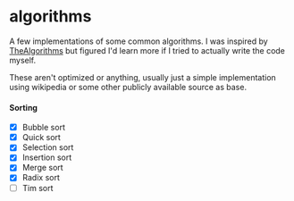 # algorithms

A few implementations of some common algorithms. I was inspired by [TheAlgorithms](https://github.com/TheAlgorithms) but figured I'd learn more if I tried to actually write the code myself.

These aren't optimized or anything, usually just a simple implementation using wikipedia or some other publicly available source as base.  

#### Sorting

- [x] Bubble sort
- [x] Quick sort
- [x] Selection sort
- [x] Insertion sort
- [x] Merge sort
- [x] Radix sort
- [ ] Tim sort
